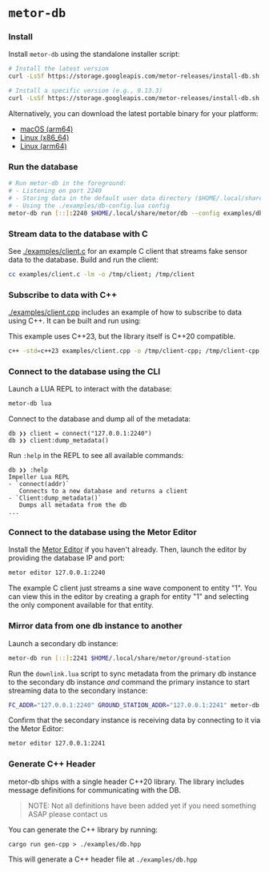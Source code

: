 # `metor-db`

### Install

Install `metor-db` using the standalone installer script:

```sh
# Install the latest version
curl -LsSf https://storage.googleapis.com/metor-releases/install-db.sh | sh

# Install a specific version (e.g., 0.13.3)
curl -LsSf https://storage.googleapis.com/metor-releases/install-db.sh | sh -s v0.13.3
```

Alternatively, you can download the latest portable binary for your platform:

- [macOS (arm64)](https://storage.googleapis.com/metor-releases/latest/metor-db-aarch64-apple-darwin.tar.gz)
- [Linux (x86_64)](https://storage.googleapis.com/metor-releases/latest/metor-db-x86_64-unknown-linux-musl.tar.gz)
- [Linux (arm64)](https://storage.googleapis.com/metor-releases/latest/metor-db-aarch64-unknown-linux-musl.tar.gz)

### Run the database

```sh
# Run metor-db in the foreground:
# - Listening on port 2240
# - Storing data in the default user data directory ($HOME/.local/share/metor/db)
# - Using the ./examples/db-config.lua config
metor-db run [::]:2240 $HOME/.local/share/metor/db --config examples/db-config.lua
```

### Stream data to the database with C

See [./examples/client.c](./examples/client.c) for an example C client that streams fake sensor data to the database. Build and run the client:

```sh
cc examples/client.c -lm -o /tmp/client; /tmp/client
```


### Subscribe to data with C++

[./examples/client.cpp](./examples/client.cpp) includes an example of how to subscribe to data using C++. It can be built and run using:

This example uses C++23, but the library itself is C++20 compatible.

``` sh
c++ -std=c++23 examples/client.cpp -o /tmp/client-cpp; /tmp/client-cpp
```

### Connect to the database using the CLI

Launch a LUA REPL to interact with the database:
```sh
metor-db lua
```

Connect to the database and dump all of the metadata:
```
db ❯❯ client = connect("127.0.0.1:2240")
db ❯❯ client:dump_metadata()
```

Run `:help` in the REPL to see all available commands:
```
db ❯❯ :help
Impeller Lua REPL
- `connect(addr)`
   Connects to a new database and returns a client
- `Client:dump_metadata()`
   Dumps all metadata from the db
...
```

### Connect to the database using the Metor Editor

Install the [Metor Editor](https://docs.metor.systems/hello/quickstart/#install) if you haven't already. Then, launch the editor by providing the database IP and port:

```sh
metor editor 127.0.0.1:2240
```

The example C client just streams a sine wave component to entity "1". You can view this in the editor by creating a graph for entity "1" and selecting the only component available for that entity.

### Mirror data from one db instance to another

Launch a secondary db instance:

```sh
metor-db run [::]:2241 $HOME/.local/share/metor/ground-station
```

Run the `downlink.lua` script to sync metadata from the primary db instance to the secondary db instance *and* command the primary instance to start streaming data to the secondary instance:

```sh
FC_ADDR="127.0.0.1:2240" GROUND_STATION_ADDR="127.0.0.1:2241" metor-db lua examples/downlink.lua
```

Confirm that the secondary instance is receiving data by connecting to it via the Metor Editor:

```sh
metor editor 127.0.0.1:2241
```

### Generate C++ Header

metor-db ships with a single header C++20 library. The library includes message definitions for communicating with the DB.

> NOTE: Not all definitions have been added yet if you need something ASAP please contact us

You can generate the C++ library by running:

`cargo run gen-cpp > ./examples/db.hpp`

This will generate a C++ header file at `./examples/db.hpp`
